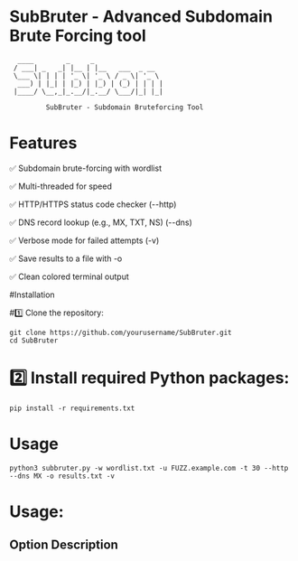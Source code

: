 # SubBruter - Advanced Subdomain Brute Forcing tool

```
  ____        _     _                 
 / ___| _   _| |__ | |__   ___  _ __  
 \___ \| | | | '_ \| '_ \ / _ \| '_ \ 
  ___) | |_| | |_) | |_) | (_) | | | |
 |____/ \__,_|_.__/|_.__/ \___/|_| |_|                                  

         SubBruter - Subdomain Bruteforcing Tool
```

# Features
✅ Subdomain brute-forcing with wordlist

✅ Multi-threaded for speed

✅ HTTP/HTTPS status code checker (--http)

✅ DNS record lookup (e.g., MX, TXT, NS) (--dns)

✅ Verbose mode for failed attempts (-v)

✅ Save results to a file with -o

✅ Clean colored terminal output

#Installation

#1️⃣ Clone the repository:
```
git clone https://github.com/yourusername/SubBruter.git
cd SubBruter
```

# 2️⃣ Install required Python packages:
```
pip install -r requirements.txt
```


# Usage
```
python3 subbruter.py -w wordlist.txt -u FUZZ.example.com -t 30 --http --dns MX -o results.txt -v
```

# Usage:
## Option	Description



